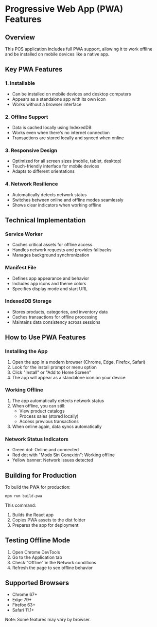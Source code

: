 # Progressive Web App (PWA) Features

## Overview
This POS application includes full PWA support, allowing it to work offline and be installed on mobile devices like a native app.

## Key PWA Features

### 1. Installable
- Can be installed on mobile devices and desktop computers
- Appears as a standalone app with its own icon
- Works without a browser interface

### 2. Offline Support
- Data is cached locally using IndexedDB
- Works even when there's no internet connection
- Transactions are stored locally and synced when online

### 3. Responsive Design
- Optimized for all screen sizes (mobile, tablet, desktop)
- Touch-friendly interface for mobile devices
- Adapts to different orientations

### 4. Network Resilience
- Automatically detects network status
- Switches between online and offline modes seamlessly
- Shows clear indicators when working offline

## Technical Implementation

### Service Worker
- Caches critical assets for offline access
- Handles network requests and provides fallbacks
- Manages background synchronization

### Manifest File
- Defines app appearance and behavior
- Includes app icons and theme colors
- Specifies display mode and start URL

### IndexedDB Storage
- Stores products, categories, and inventory data
- Caches transactions for offline processing
- Maintains data consistency across sessions

## How to Use PWA Features

### Installing the App
1. Open the app in a modern browser (Chrome, Edge, Firefox, Safari)
2. Look for the install prompt or menu option
3. Click "Install" or "Add to Home Screen"
4. The app will appear as a standalone icon on your device

### Working Offline
1. The app automatically detects network status
2. When offline, you can still:
   - View product catalogs
   - Process sales (stored locally)
   - Access previous transactions
3. When online again, data syncs automatically

### Network Status Indicators
- Green dot: Online and connected
- Red dot with "Modo Sin Conexión": Working offline
- Yellow banner: Network issues detected

## Building for Production
To build the PWA for production:

```bash
npm run build-pwa
```

This command:
1. Builds the React app
2. Copies PWA assets to the dist folder
3. Prepares the app for deployment

## Testing Offline Mode
1. Open Chrome DevTools
2. Go to the Application tab
3. Check "Offline" in the Network conditions
4. Refresh the page to see offline behavior

## Supported Browsers
- Chrome 67+
- Edge 79+
- Firefox 63+
- Safari 11.1+

Note: Some features may vary by browser.